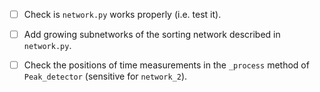 - [ ] Check is `network.py` works properly (i.e. test it).
- [ ] Add growing subnetworks of the sorting network described in
`network.py`.
- [ ] Check the positions of time measurements in the `_process` method
of `Peak_detector` (sensitive for `network_2`).


